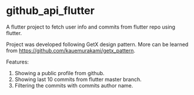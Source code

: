 # github_api_flutter

A flutter project to fetch user info and commits from flutter repo using flutter.

Project was developed following GetX design pattern.
More can be learned from https://github.com/kauemurakami/getx_pattern.

Features:
1. Showing a public profile from github.
2. Showing last 10 commits from flutter master branch.
3. Filtering the commits with commits author name.
